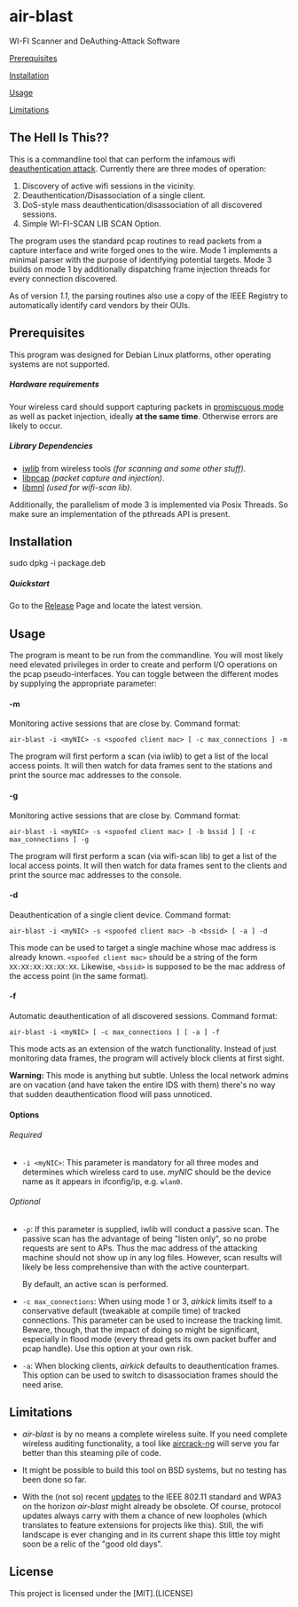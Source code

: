 # air-blast
WI-FI Scanner and DeAuthing-Attack Software

[Prerequisites](#Prerequisites)

[Installation](#Installation)

[Usage](#Usage)

[Limitations](#Limitations)

## The Hell Is This??
This is a commandline tool that can perform the infamous
wifi [deauthentication attack](https://en.wikipedia.org/wiki/Wi-Fi_deauthentication_attack). 
Currently there are three modes of operation:

1. Discovery of active wifi sessions in the vicinity.
2. Deauthentication/Disassociation of a single client.
3. DoS-style mass deauthentication/disassociation of all discovered sessions.
4. Simple WI-FI-SCAN LIB SCAN Option.

The program uses the standard pcap routines to read packets from a capture interface
and write forged ones to the wire. Mode 1 implements a minimal parser with the purpose
of identifying potential targets. Mode 3 builds on mode 1 by additionally dispatching 
frame injection threads for every connection discovered.

As of version *1.1*, the parsing routines also use a copy of the IEEE Registry to automatically identify
card vendors by their OUIs.

## Prerequisites
This program was designed for Debian Linux platforms, other operating systems are not supported.

##### Hardware requirements
Your wireless card should support capturing packets in [promiscuous mode](https://en.wikipedia.org/wiki/Promiscuous_mode) 
as well as packet injection, ideally **at the same time**. Otherwise errors are likely to occur.

##### Library Dependencies
* [iwlib](https://hewlettpackard.github.io/wireless-tools/Tools.html) from wireless tools *(for scanning and some other stuff)*.
* [libpcap](http://www.tcpdump.org/) *(packet capture and injection)*.
* [libmnl](https://www.netfilter.org/projects/libmnl/index.html) *(used for wifi-scan lib)*.

Additionally, the parallelism of mode 3 is implemented via Posix Threads. So make sure an implementation
of the pthreads API is present.

## Installation
sudo dpkg -i package.deb

##### Quickstart
Go to the [Release](https://github.com/Smiril/air-blast/releases) Page and locate the latest version. 

## Usage
The program is meant to be run from the commandline. You will most likely need elevated privileges in order
to create and perform I/O operations on the pcap pseudo-interfaces. You can toggle between the different
modes by supplying the appropriate parameter:

#### -m 
Monitoring active sessions that are close by. Command format:

`air-blast -i <myNIC> -s <spoofed client mac> [ -c max_connections ] -m`

The program will first perform a scan (via iwlib) to get a list of the
local access points. It will then watch for data frames sent to the stations
and print the source mac addresses to the console.

#### -g
Monitoring active sessions that are close by. Command format:

`air-blast -i <myNIC> -s <spoofed client mac> [ -b bssid ] [ -c max_connections ] -g`

The program will first perform a scan (via wifi-scan lib) to get a list of the
local access points. It will then watch for data frames sent to the clients
and print the source mac addresses to the console.

#### -d
Deauthentication of a single client device. Command format:

`air-blast -i <myNIC> -s <spoofed client mac> -b <bssid> [ -a ] -d` 

This mode can be used to target a single machine whose mac address is already known.
`<spoofed client mac>` should be a string of the form `XX:XX:XX:XX:XX:XX`. Likewise, `<bssid>` 
is supposed to be the mac address of the access point (in the same format).

#### -f
Automatic deauthentication of all discovered sessions. Command format:

`air-blast -i <myNIC> [ -c max_connections ] [ -a ] -f`

This mode acts as an extension of the watch functionality. 
Instead of just monitoring data frames, the program will actively block clients at first sight. 

**Warning:** This mode is anything but subtle. Unless the local network admins are on vacation
(and have taken the entire IDS with them) there's no way that sudden deauthentication flood will
pass unnoticed.

#### Options

###### Required
* `-i <myNIC>`: This parameter is mandatory for all three modes and determines which wireless card to use.
*myNIC* should be the device name as it appears in ifconfig/ip, e.g. `wlan0`.  

###### Optional
* `-p`: If this parameter is supplied, iwlib will conduct a passive scan. The passive scan has the
advantage of being "listen only", so no probe requests are sent to APs. Thus the mac address of the
attacking machine should not show up in any log files. However, scan results will likely be less 
comprehensive than with the active counterpart.

   By default, an active scan is performed.

* `-c max_connections`: When using mode 1 or 3, *airkick* limits itself to a conservative default 
(tweakable at compile time) of tracked connections. This parameter can be used to increase
the tracking limit. Beware, though, that the impact of doing so might be significant, especially
in flood mode (every thread gets its own packet buffer and pcap handle). Use this option at your own risk.

* `-a`: When blocking clients, *airkick* defaults to deauthentication frames. This option can be used to switch to disassociation frames should the need arise.

## Limitations

* *air-blast* is by no means a complete wireless suite. If you need complete wireless auditing functionality, a tool
like [aircrack-ng](https://www.aircrack-ng.org/) will serve you far better than this steaming pile of code.

* It might be possible to build this tool on BSD systems, but no testing has been done so far.

* With the (not so) recent [updates](https://en.wikipedia.org/wiki/IEEE_802.11w-2009) to the IEEE 802.11 standard and 
WPA3 on the horizon *air-blast* might already be obsolete. Of course, protocol updates always carry with them a chance
of new loopholes (which translates to feature extensions for projects like this). Still, the wifi landscape is ever changing 
and in its current shape this little toy might soon be a relic of the "good old days".

## License
This project is licensed under the [MIT].(LICENSE) 
